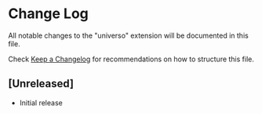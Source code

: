 # Change Log

All notable changes to the "universo" extension will be documented in this file.

Check [Keep a Changelog](http://keepachangelog.com/) for recommendations on how to structure this file.

## [Unreleased]

- Initial release
